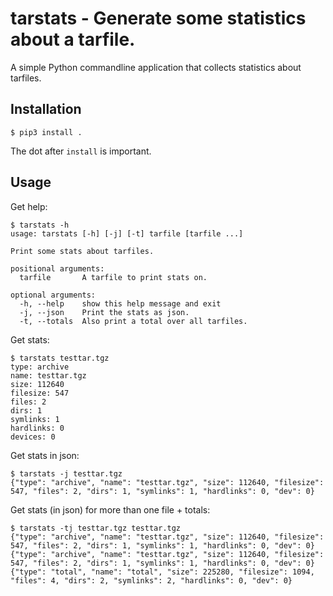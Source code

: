 # tarstats - Generate some statistics about a tarfile.

A simple Python commandline application that collects statistics about tarfiles.

## Installation

```console
$ pip3 install .
```

The dot after `install` is important.

## Usage

Get help:

```console
$ tarstats -h
usage: tarstats [-h] [-j] [-t] tarfile [tarfile ...]

Print some stats about tarfiles.

positional arguments:
  tarfile       A tarfile to print stats on.

optional arguments:
  -h, --help    show this help message and exit
  -j, --json    Print the stats as json.
  -t, --totals  Also print a total over all tarfiles.
```

Get stats:

```console
$ tarstats testtar.tgz
type: archive
name: testtar.tgz
size: 112640
filesize: 547
files: 2
dirs: 1
symlinks: 1
hardlinks: 0
devices: 0
```

Get stats in json:

```
$ tarstats -j testtar.tgz
{"type": "archive", "name": "testtar.tgz", "size": 112640, "filesize": 547, "files": 2, "dirs": 1, "symlinks": 1, "hardlinks": 0, "dev": 0}
```

Get stats (in json) for more than one file + totals:

```console
$ tarstats -tj testtar.tgz testtar.tgz
{"type": "archive", "name": "testtar.tgz", "size": 112640, "filesize": 547, "files": 2, "dirs": 1, "symlinks": 1, "hardlinks": 0, "dev": 0}
{"type": "archive", "name": "testtar.tgz", "size": 112640, "filesize": 547, "files": 2, "dirs": 1, "symlinks": 1, "hardlinks": 0, "dev": 0}
{"type": "total", "name": "total", "size": 225280, "filesize": 1094, "files": 4, "dirs": 2, "symlinks": 2, "hardlinks": 0, "dev": 0}
```
